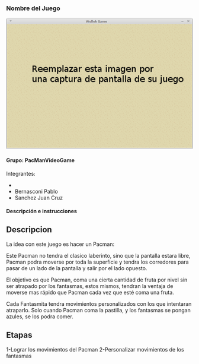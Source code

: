 ### Nombre del Juego

![capturaJuego](assets/capturaJuego.png)

#### Grupo: PacManVideoGame

Integrantes:

- 
- Bernasconi Pablo
- Sanchez Juan Cruz


#### Descripción e instrucciones

## Descripcion
La idea con este juego es hacer un Pacman:

Este Pacman no tendra el clasico laberinto, sino que la pantalla estara libre, Pacman podra moverse por toda la superficie y tendra los corredores para pasar de un lado de la pantalla y salir por el lado opuesto.

El objetivo es que Pacman, coma una cierta cantidad de fruta por nivel sin ser atrapado por los fantasmas, estos mismos, tendran la ventaja de moverse mas rápido que Pacman cada vez que esté coma una fruta.

Cada Fantasmita tendra movimientos personalizados con los que intentaran atraparlo.
Solo cuando Pacman coma la pastilla, y los fantasmas se pongan azules, se los podra comer. 

## Etapas

1-Lograr los movimientos del Pacman
2-Personalizar movimientos de los fantasmas 
 

